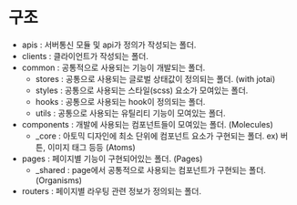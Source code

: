 # 구조

- apis : 서버통신 모듈 및 api가 정의가 작성되는 폴더.
- clients : 클라이언트가 작성되는 폴더.
- common : 공통적으로 사용되는 기능이 개발되는 폴더.
    - stores : 공통으로 사용되는 글로벌 상태값이 정의되는 폴더. (with jotai)
    - styles : 공통으로 사용되는 스타일(scss) 요소가 모여있는 폴더.
    - hooks : 공통으로 사용되는 hook이 정의되는 폴더.
    - utils : 공통으로 사용되는 유틸리티 기능이 모여있는 폴더.
- components : 개발에 사용되는 컴포넌트들이 모여있는 폴더. (Molecules)
    - _core : 아토믹 디자인에 최소 단위에 컴포넌트 요소가 구현되는 폴더. ex) 버튼, 이미지 태그 등등 (Atoms)
- pages : 페이지별 기능이 구현되어있는 폴더. (Pages)
    - _shared : page에서 공통적으로 사용되는 컴포넌트가 구현되는 폴더. (Organisms)
- routers : 페이지별 라우팅 관련 정보가 정의되는 폴더.